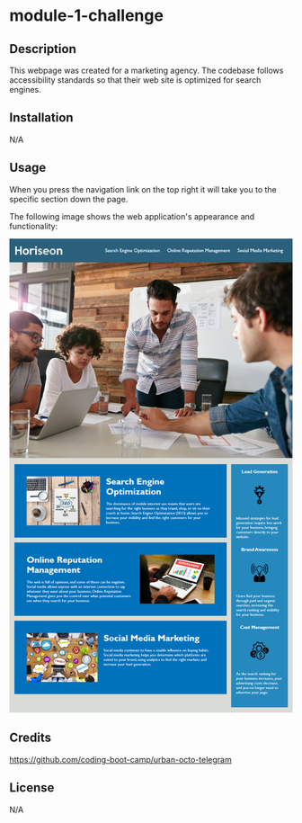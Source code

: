 # module-1-challenge

## Description

This webpage was created for a marketing agency. The codebase follows accessibility standards so that their web site is optimized for search engines.
## Installation

N/A

## Usage

When you press the navigation link on the top right it will take you to the specific section down the page. 

The following image shows the web application's appearance and functionality:

![alt text](/assets/images/screenshot.png)

## Credits

https://github.com/coding-boot-camp/urban-octo-telegram
## License

N/A
